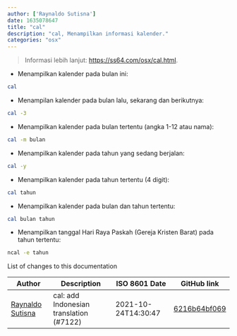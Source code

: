 ```yaml
---
author: ['Raynaldo Sutisna']
date: 1635078647
title: "cal"
description: "cal, Menampilkan informasi kalender."
categories: "osx"
---
```

> Informasi lebih lanjut: <https://ss64.com/osx/cal.html>.

- Menampilkan kalender pada bulan ini:

```bash
cal
```

- Menampilan kalender pada bulan lalu, sekarang dan berikutnya:

```bash
cal -3
```

- Menampilkan kalender pada bulan tertentu (angka 1-12 atau nama):

```bash
cal -m bulan
```

- Menampilkan kalender pada tahun yang sedang berjalan:

```bash
cal -y
```

- Menampilkan kalender pada tahun tertentu (4 digit):

```bash
cal tahun
```

- Menampilkan kalender pada bulan dan tahun tertentu:

```bash
cal bulan tahun
```

- Menampilkan tanggal Hari Raya Paskah (Gereja Kristen Barat) pada tahun tertentu:

```bash
ncal -e tahun
```
List of changes to this documentation


Author | Description | ISO 8601 Date | GitHub link
------|-----|-----|-----
[Raynaldo Sutisna](mailto:raaynaldo@gmail.com) | cal: add Indonesian translation (#7122) | 2021-10-24T14:30:47 | [6216b64bf069](https://github.com/tldr-pages/tldr/commit/6216b64bf069a4138e8358f8ec99c631919803d6)

